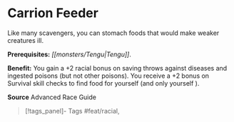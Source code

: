 ﻿---
cssclass: [feats]

---
# Carrion Feeder

Like many scavengers, you can stomach foods that would make weaker creatures ill.

**Prerequisites:** _[[monsters/Tengu|Tengu]]_.

**Benefit:** You gain a +2 racial bonus on saving throws against diseases and ingested poisons (but not other poisons). You receive a +2 bonus on Survival skill checks to find food for yourself (and only yourself ).

**Source** Advanced Race Guide
>[!tags_panel]- Tags
> #feat/racial, 